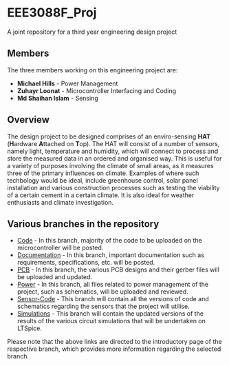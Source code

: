 # **EEE3088F_Proj**
A joint repository for a third year engineering design project

## **Members**
The three members working on this engineering project are:
* **Michael Hills** - Power Management
* **Zuhayr Loonat** - Microcontroller Interfacing and Coding
* **Md Shaihan Islam** - Sensing

## **Overview**
The design project to be designed comprises of an enviro-sensing **HAT** (**H**ardware **A**ttached on **T**op). The HAT will consist of a number of sensors, namely light, temperature and humidity, which will connect to process and store the measured data in an ordered and organised way. This is useful for a variety of purposes involving the climate of small areas, as it measures three of the primary influences on climate. Examples of where such techbology would be ideal, include greenhouse control, solar panel installation and various construction processes such as testing the viability of a certain cement in a certain climate. It is also ideal for weather enthusiasts and climate investigation.

## Various branches in the repository
* [Code](https://github.com/zuhayrl/EEE3088F_Proj/tree/Code) - In this branch, majority of the code to be uploaded on the microcontroller will be posted.
* [Documentation](https://github.com/zuhayrl/EEE3088F_Proj/blob/Documentation/documenatation.md) - In this branch, important documentation such as requirements, specifications, etc. will be posted.
* [PCB](https://github.com/zuhayrl/EEE3088F_Proj/blob/PCB/pcb.md) - In this branch, the various PCB designs and their gerber files will be uploaded and updated.  
* [Power](https://github.com/zuhayrl/EEE3088F_Proj/blob/Power/power.md) - In this branch, all files related to power management of the project, such as schematics, will be uploaded and reviewed.
* [Sensor-Code](https://github.com/zuhayrl/EEE3088F_Proj/blob/Sensor-Code/sensor.md) - This branch will contain all the versions of code and schematics regarding the sensors that the project will utilise.
* [Simulations](https://github.com/zuhayrl/EEE3088F_Proj/blob/Simulations/simulations.md) - This branch will contain the updated versions of the results of the various circuit simulations that will be undertaken on LTSpice.

Please note that the above links are directed to the introductory page of the respective branch, which provides more information regarding the selected branch.
